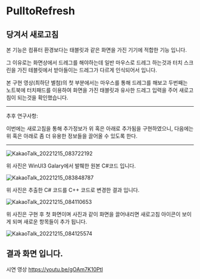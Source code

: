 PulltoRefresh
===
당겨서 새로고침
---

본 기능은 컴퓨터 환경보다는 태블릿과 같은 화면을 가진 기기에 적합한 기능 입니다. 

그 이유로는 화면상에서 드레그를 해야하는데 일반 마우스로 드레그 하는것과 터치 스크린을 가진 테블릿에서 받아들이는 드레그가 다르게 인식되어서 입니다.

본 구현 영상(최하단 별첨)의 첫 부분에서는 마우스를 통해 드레그를 해보고 두번째는 노트북에 터치패드를 이용하여
화면을 가진 태블릿과 유사한 드레그 입력을 주어 새로고침이 되는것을 확인했습니다.

---

추후 연구사항:

이번에는 새로고침을 통해 추가정보가 위 혹은 아래로 추가됨을 구현하였으니, 다음에는 위 혹은 아래로 좀 더 유용한 정보들을 끌어올 수 있도록 한다.

---
![KakaoTalk_20221215_083722192](https://user-images.githubusercontent.com/108786095/207738458-2c2af194-9485-42e4-aa3b-56ce9e5d6716.png)

위 사진은 WinUI3 Galary에서 발췌한 원본 C#코드 입니다.

![KakaoTalk_20221215_083848787](https://user-images.githubusercontent.com/108786095/207738581-fc0ee344-626a-42e6-b725-8a35538ae603.png)

위 사진은 추출한 C# 코드를 C++ 코드로 변경한 결과 입니다.

![KakaoTalk_20221215_084110653](https://user-images.githubusercontent.com/108786095/207739131-36aee004-9899-4417-a371-211bac5c9a43.png)

위 사진은 구현 후 첫 화면이며 사진과 같이 화면을 끌어내리면 새로고침 아이콘이 보이게 되며 새로운 항목들이 추가 됩니다.

![KakaoTalk_20221215_084125574](https://user-images.githubusercontent.com/108786095/207739262-23aaae6f-069e-4a6e-b33f-c090a9c85523.png)

결과 화면 입니다.
---
시연 영상 
https://youtu.be/gOAm7K10PtI
